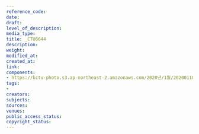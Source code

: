 ```yaml
---
reference_code: 
date: 
draft: 
level_of_description: 
media_type: 
title: _CTU6644
description: 
weight: 
modified_at: 
created_at: 
link: 
components:
- https://kctu-photo.s3.ap-northeast-2.amazonaws.com/2020년/1월/20200118_마사회+고+문중원+기수+죽음의+진상규명과+책임자+처벌을+위한+민주노총+결의대회/_CTU6644.jpg
tags:
- 
creators: 
subjects: 
sources: 
venues: 
public_access_status: 
copyright_status: 
---
```

